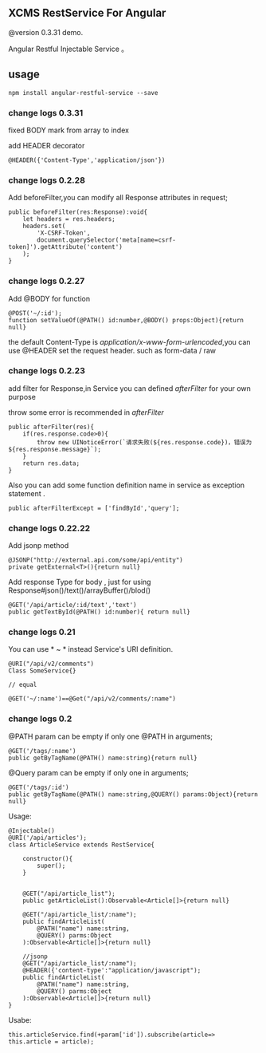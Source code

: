 ## XCMS RestService For Angular 

@version 0.3.31 demo.

Angular Restful Injectable Service 。


## usage
    npm install angular-restful-service --save
   
### change logs 0.3.31

fixed BODY mark from array to index

add HEADER decorator

    @HEADER({'Content-Type','application/json'})

### change logs 0.2.28
Add beforeFilter,you can modify all Response attributes in request;

    public beforeFilter(res:Response):void{
        let headers = res.headers;
        headers.set(
            'X-CSRF-Token',
            document.querySelector('meta[name=csrf-token]').getAttribute('content')
        );
    }
    
### change logs 0.2.27
Add @BODY for function
    
    @POST('~/:id');
    function setValueOf(@PATH() id:number,@BODY() props:Object){return null}
    
the default Content-Type is *application/x-www-form-urlencoded*,you can use @HEADER set the request header.
such as form-data / raw

### change logs 0.2.23

add  filter for Response,in Service you can defined *afterFilter* for your own purpose

throw some error is recommended in *afterFilter*
    
    public afterFilter(res){
        if(res.response.code>0){
            throw new UINoticeError(`请求失败(${res.response.code})，错误为${res.response.message}`); 
        }
        return res.data;
    }

Also you can add some function definition name in service as exception statement .

    public afterFilterExcept = ['findById','query'];
    
    
### change logs 0.22.22
Add jsonp method

    @JSONP("http://external.api.com/some/api/entity")
    private getExternal<T>(){return null}
    
Add response Type for body , just for using Response#json()/text()/arrayBuffer()/blod()

    @GET('/api/article/:id/text','text')
    public getTextById(@PATH() id:number){ return null}
    
### change logs 0.21
You can use * ~ * instead Service's URI definition.

    @URI("/api/v2/comments")
    Class SomeService{}
    
    // equal
    
    @GET('~/:name')==@Get("/api/v2/comments/:name")
    
### change logs 0.2

@PATH param can be empty if only one @PATH in arguments; 

    @GET('/tags/:name')
    public getByTagName(@PATH() name:string){return null}

@Query param can be empty if only one  in arguments; 
    
    @GET('/tags/:id')
    public getByTagName(@PATH() name:string,@QUERY() params:Object){return null}
    
    
Usage:
    
    @Injectable()
    @URI('/api/articles');
    class ArticleService extends RestService{
    
        constructor(){
            super();
        }
        
        
        @GET("/api/article_list");
        public getArticleList():Observable<Article[]>{return null}
        
        @GET("/api/article_list/:name");
        public findArticleList(
            @PATH("name") name:string,
            @QUERY() parms:Object
        ):Observable<Article[]>{return null}
        
        //jsonp
        @GET("/api/article_list/:name");
        @HEADER({'content-type':"application/javascript");
        public findArticleList(
            @PATH("name") name:string,
            @QUERY() parms:Object
        ):Observable<Article[]>{return null}
    }

    
Usabe:
    
    
    
   
    
    
    this.articleService.find(+param['id']).subscribe(article=> this.article = article);

    
    
    
